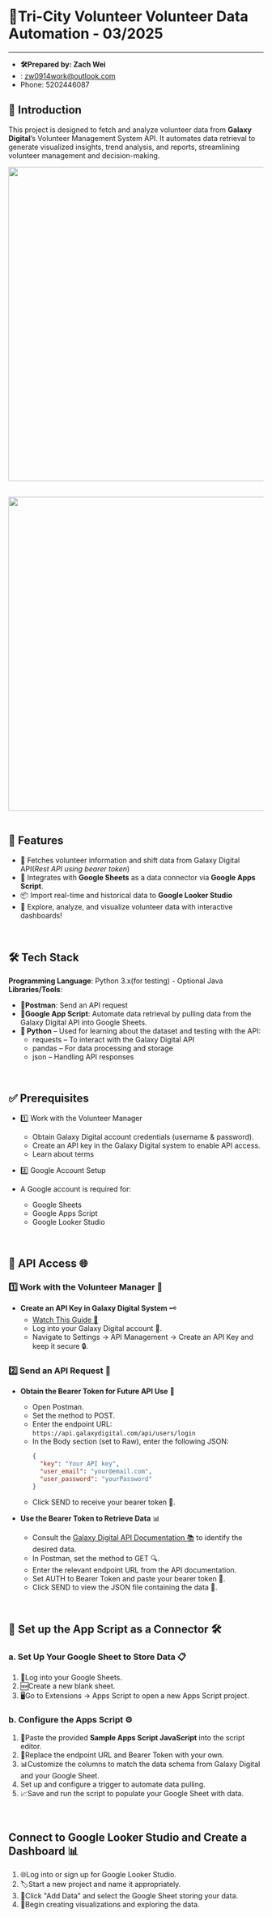  # 🚀Tri-City Volunteer Volunteer Data Automation - 03/2025
-----------------------------------------------------------------------------------
 - **🛠️Prepared by: Zach Wei** 
- : zw0914work@outlook.com 
- Phone: 5202446087

## 📌 Introduction
This project is designed to fetch and analyze volunteer data from **Galaxy Digital**’s Volunteer Management System API. It automates data retrieval to generate visualized insights, trend analysis, and reports, streamlining volunteer management and decision-making.

<a href="url"><img src="https://github.com/user-attachments/assets/80219984-9a02-4c5b-9425-33bca9f02746" align="left" height="620" width="1000" ></a>
<p>&nbsp;</p>
<a href="url"><img src="https://github.com/user-attachments/assets/964a6060-84fd-41aa-a218-ae9b5335cdbd" align="left" height="620" width="1000" ></a>


<p>&nbsp;</p>

## 🎯 Features
- 📡 Fetches volunteer information and shift data from Galaxy Digital API(*Rest API using bearer token*)
- 🔗 Integrates with **Google Sheets** as a data connector via **Google Apps Script**.
- 📦 Import real-time and historical data to **Google Looker Studio**
- 🚀 Explore, analyze, and visualize volunteer data with interactive dashboards!

<p>&nbsp;</p>

## 🛠️ Tech Stack
**Programming Language**: Python 3.x(for testing) - Optional 
                          Java
**Libraries/Tools**:
- **📨Postman**: Send an API request
- **🔄Google App Script**: Automate data retrieval by pulling data from the Galaxy Digital API into Google Sheets.
- **🐍 Python** – Used for learning about the dataset and testing with the API:
  - requests – To interact with the Galaxy Digital API
  - pandas – For data processing and storage
  - json – Handling API responses

<p>&nbsp;</p>

## ✅ Prerequisites
- 1️⃣ Work with the Volunteer Manager
  - Obtain Galaxy Digital account credentials (username & password).
  - Create an API key in the Galaxy Digital system to enable API access.
  - Learn about terms

- 2️⃣ Google Account Setup
 - A Google account is required for:
   - Google Sheets 
   - Google Apps Script 
   - Google Looker Studio

 <p>&nbsp;</p>

## 🔑 API Access 🌐

### 1️⃣ Work with the Volunteer Manager 🔧
- **Create an API Key in Galaxy Digital System** 🗝️
  - [Watch This Guide 🎥](https://www.galaxydigital.com/software-release-notes/october-2023)
  - Log into your Galaxy Digital account 🌟.
  - Navigate to Settings → API Management → Create an API Key and keep it secure 🔒.

### 2️⃣ Send an API Request 📧
- **Obtain the Bearer Token for Future API Use** 🐻
  - Open Postman.
  - Set the method to POST.
  - Enter the endpoint URL: `https://api.galaxydigital.com/api/users/login`
  - In the Body section (set to Raw), enter the following JSON:
    ```json
    {
      "key": "Your API key",
      "user_email": "your@email.com",
      "user_password": "yourPassword"
    }
    ```
  - Click SEND to receive your bearer token 📩.

- **Use the Bearer Token to Retrieve Data** 📊
  - Consult the [Galaxy Digital API Documentation 📚](https://api.galaxydigital.com/docs/#/) to identify the desired data.
  - In Postman, set the method to GET 🔍.
  - Enter the relevant endpoint URL from the API documentation.
  - Set AUTH to Bearer Token and paste your bearer token 🎫.
  - Click SEND to view the JSON file containing the data 📁.
    
<p>&nbsp;</p>

## 🔗 Set up the App Script as a Connector 🛠️
### a. Set Up Your Google Sheet to Store Data 📋
1. 📑Log into your Google Sheets.
2. 🆕Create a new blank sheet.
3. 🖥️Go to Extensions → Apps Script to open a new Apps Script project.

### b. Configure the Apps Script ⚙️
1. 📝Paste the provided **Sample Apps Script JavaScript** into the script editor.
2. 🔄Replace the endpoint URL and Bearer Token with your own.
3. 📊Customize the columns to match the data schema from Galaxy Digital and your Google Sheet.
4. Set up and configure a trigger to automate data pulling.
5. 📈Save and run the script to populate your Google Sheet with data.
   
<p>&nbsp;</p>

## Connect to Google Looker Studio and Create a Dashboard 📊
1. 🌐Log into or sign up for Google Looker Studio.
2. 🏷️Start a new project and name it appropriately.
3. 📌Click "Add Data" and select the Google Sheet storing your data.
4. 🎨Begin creating visualizations and exploring the data.
